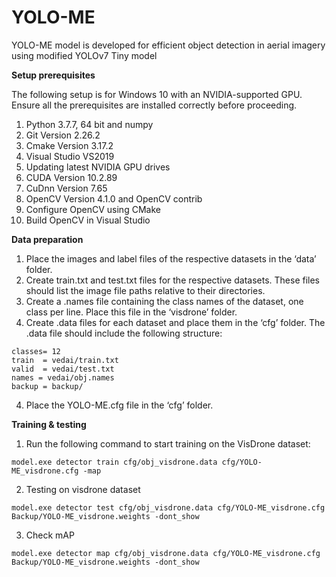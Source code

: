 # YOLO-ME
YOLO-ME model is developed for efficient object detection in aerial imagery using modified YOLOv7 Tiny model

**Setup prerequisites**

The following setup is for Windows 10 with an NVIDIA-supported GPU. Ensure all the prerequisites are installed correctly before proceeding.

1.	Python 3.7.7, 64 bit and numpy
2.	Git Version 2.26.2
3.	Cmake Version 3.17.2
4.	Visual Studio VS2019
5.	Updating latest NVIDIA GPU drives
6.	CUDA Version 10.2.89
7.	CuDnn Version 7.65 
8.	OpenCV Version 4.1.0 and OpenCV contrib
9.	Configure OpenCV using CMake
10.	Build OpenCV in Visual Studio

**Data preparation**

1.	Place the images and label files of the respective datasets in the ‘data’ folder.
2.	Create train.txt and test.txt files for the respective datasets. These files should list the image file paths relative to their directories.
3.	Create a .names file containing the class names of the dataset, one class per line. Place this file in the ‘visdrone’ folder.
4.	Create .data files for each dataset and place them in the ‘cfg’ folder. The .data file should include the following structure:
```
classes= 12
train  = vedai/train.txt  
valid  = vedai/test.txt  
names = vedai/obj.names  
backup = backup/
```
4.	Place the YOLO-ME.cfg file in the ‘cfg’ folder.

**Training & testing**

1.	Run the following command to start training on the VisDrone dataset:
```
model.exe detector train cfg/obj_visdrone.data cfg/YOLO-ME_visdrone.cfg -map
```
2.	Testing on visdrone dataset
```
model.exe detector test cfg/obj_visdrone.data cfg/YOLO-ME_visdrone.cfg Backup/YOLO-ME_visdrone.weights -dont_show
```
3.	Check mAP
```
model.exe detector map cfg/obj_visdrone.data cfg/YOLO-ME_visdrone.cfg Backup/YOLO-ME_visdrone.weights -dont_show
```
